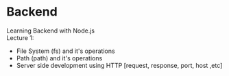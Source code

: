 # Backend
Learning Backend with Node.js
<br>
Lecture 1:
<br>
<ul>
  <li>File System (fs) and it's operations</li>
  <li>Path (path) and it's operations</li>
  <li>Server side development using HTTP [request, response, port, host ,etc]</li>  
</ul>

